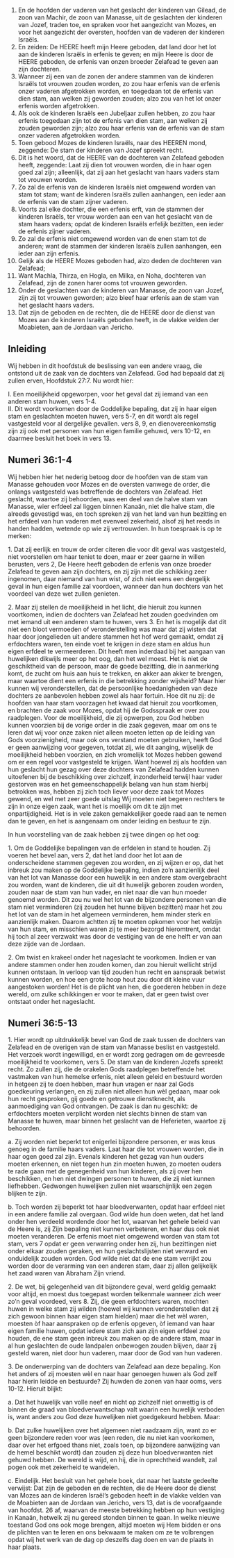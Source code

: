 1. En de hoofden der vaderen van het geslacht der kinderen van Gilead, de zoon van Machir, de zoon van Manasse, uit de geslachten der kinderen van Jozef, traden toe, en spraken voor het aangezicht van Mozes, en voor het aangezicht der oversten, hoofden van de vaderen der kinderen Israëls. 
2. En zeiden: De HEERE heeft mijn Heere geboden, dat land door het lot aan de kinderen Israëls in erfenis te geven; en mijn Heere is door de HEERE geboden, de erfenis van onzen broeder Zelafead te geven aan zijn dochteren. 
3. Wanneer zij een van de zonen der andere stammen van de kinderen Israëls tot vrouwen zouden worden, zo zou haar erfenis van de erfenis onzer vaderen afgetrokken worden, en toegedaan tot de erfenis van dien stam, aan welken zij geworden zouden; alzo zou van het lot onzer erfenis worden afgetrokken. 
4. Als ook de kinderen Israëls een Jubeljaar zullen hebben, zo zou haar erfenis toegedaan zijn tot de erfenis van dien stam, aan welken zij zouden geworden zijn; alzo zou haar erfenis van de erfenis van de stam onzer vaderen afgetrokken worden. 
5. Toen gebood Mozes de kinderen Israëls, naar des HEEREN mond, zeggende: De stam der kinderen van Jozef spreekt recht. 
6. Dit is het woord, dat de HEERE van de dochteren van Zelafead geboden heeft, zeggende: Laat zij dien tot vrouwen worden, die in haar ogen goed zal zijn; alleenlijk, dat zij aan het geslacht van haars vaders stam tot vrouwen worden. 
7. Zo zal de erfenis van de kinderen Israëls niet omgewend worden van stam tot stam; want de kinderen Israëls zullen aanhangen, een ieder aan de erfenis van de stam zijner vaderen. 
8. Voorts zal elke dochter, die een erfenis erft, van de stammen der kinderen Israëls, ter vrouw worden aan een van het geslacht van de stam haars vaders; opdat de kinderen Israëls erfelijk bezitten, een ieder de erfenis zijner vaderen. 
9. Zo zal de erfenis niet omgewend worden van de enen stam tot de anderen; want de stammen der kinderen Israëls zullen aanhangen, een ieder aan zijn erfenis. 
10. Gelijk als de HEERE Mozes geboden had, alzo deden de dochteren van Zelafead; 
11. Want Machla, Thirza, en Hogla, en Milka, en Noha, dochteren van Zelafead, zijn de zonen harer ooms tot vrouwen geworden. 
12. Onder de geslachten van de kinderen van Manasse, de zoon van Jozef, zijn zij tot vrouwen geworden; alzo bleef haar erfenis aan de stam van het geslacht haars vaders. 
13. Dat zijn de geboden en de rechten, die de HEERE door de dienst van Mozes aan de kinderen Israëls geboden heeft, in de vlakke velden der Moabieten, aan de Jordaan van Jericho. 

## Inleiding

Wij hebben in dit hoofdstuk de beslissing van een andere vraag, die ontstond uit de zaak van de dochters van Zelafead. God had bepaald dat zij zullen erven, Hoofdstuk 27:7. Nu wordt hier: 

I. Een moeilijkheid opgeworpen, voor het geval dat zij iemand van een anderen stam huwen, vers 1-4.  
II. Dit wordt voorkomen door de Goddelijke bepaling, dat zij in haar eigen stam en geslachten moeten huwen, vers 5-7, en dit wordt als regel vastgesteld voor al dergelijke gevallen. vers 8, 9, en dienovereenkomstig zijn zij ook met personen van hun eigen familie gehuwd, vers 10-12, en daarmee besluit het boek in vers 13.  

## Numeri 36:1-4 

Wij hebben hier het nederig betoog door de hoofden van de stam van Manasse gehouden voor Mozes en de oversten vanwege de order, die onlangs vastgesteld was betreffende de dochters van Zelafead. Het geslacht, waartoe zij behoorden, was een deel van de halve stam van Manasse, wier erfdeel zal liggen binnen Kanaän, niet die halve stam, die alreeds gevestigd was, en toch spreken zij van het land van hun bezitting en het erfdeel van hun vaderen met evenveel zekerheid, alsof zij het reeds in handen hadden, wetende op wie zij vertrouwden. In hun toespraak is op te merken:

1\. Dat zij eerlijk en trouw de order citeren die voor dit geval was vastgesteld, niet voorstellen om haar teniet te doen, maar er zeer gaarne in willen berusten, vers 2, De Heere heeft geboden de erfenis van onze broeder Zelafead te geven aan zijn dochters, en zij zijn met die schikking zeer ingenomen, daar niemand van hun wist, of zich niet eens een dergelijk geval in hun eigen familie zal voordoen, wanneer dan hun dochters van het voordeel van deze wet zullen genieten.

2\. Maar zij stellen de moeilijkheid in het licht, die hieruit zou kunnen voortkomen, indien de dochters van Zelafead het zouden goedvinden om met iemand uit een anderen stam te huwen, vers 3. En het is mogelijk dat dit niet een bloot vermoeden of veronderstelling was maar dat zij wisten dat haar door jongelieden uit andere stammen het hof werd gemaakt, omdat zij erfdochters waren, ten einde voet te krijgen in deze stam en aldus hun eigen erfdeel te vermeerderen. Dit heeft men inderdaad bij het aangaan van huwelijken dikwijls meer op het oog, dan het wel moest. Het is niet de geschiktheid van de persoon, maar de goede bezitting, die in aanmerking komt, de zucht om huis aan huis te trekken, en akker aan akker te brengen, maar waartoe dient een erfenis in die betrekking zonder wijsheid? Maar hier kunnen wij veronderstellen, dat de persoonlijke hoedanigheden van deze dochters ze aanbevolen hebben zowel als haar fortuin. 
Hoe dit nu zij: de hoofden van haar stam voorzagen het kwaad dat hieruit zou voortkomen, en brachten de zaak voor Mozes, opdat hij de Godsspraak er over zou raadplegen. Voor de moeilijkheid, die zij opwerpen, zou God hebben kunnen voorzien bij de vorige order in die zaak gegeven, maar om ons te leren dat wij voor onze zaken niet alleen moeten letten op de leiding van Gods voorzienigheid, maar ook ons verstand moeten gebruiken, heeft God er geen aanwijzing voor gegeven, totdat zij, wie dit aanging, wijselijk de moeilijkheid hebben voorzien, en zich vromelijk tot Mozes hebben gewend om er een regel voor vastgesteld te krijgen. Want hoewel zij als hoofden van hun geslacht hun gezag over deze dochters van Zelafead hadden kunnen uitoefenen bij de beschikking over zichzelf, inzonderheid terwijl haar vader gestorven was en het gemeenschappelijk belang van hun stam hierbij betrokken was, hebben zij zich toch liever voor deze zaak tot Mozes gewend, en wel met zeer goede uitslag Wij moeten niet begeren rechters te zijn in onze eigen zaak, want het is moeilijk om dit te zijn met onpartijdigheid. Het is in vele zaken gemakkelijker goede raad aan te nemen dan te geven, en het is aangenaam om onder leiding en bestuur te zijn. 

In hun voorstelling van de zaak hebben zij twee dingen op het oog:

1\. Om de Goddelijke bepalingen van de erfdelen in stand te houden. Zij voeren het bevel aan, vers 2, dat het land door het lot aan de onderscheidene stammen gegeven zou worden, en zij wijzen er op, dat het inbreuk zou maken op de Goddelijke bepaling, indien zo’n aanzienlijk deel van het lot van Manasse door een huwelijk in een andere stam overgebracht zou worden, want de kinderen, die uit dit huwelijk geboren zouden worden, zouden naar de stam van hun vader, en niet naar die van hun moeder genoemd worden. Dit zou nu wel het lot van de bijzondere personen van die stam niet verminderen (zij zouden het hunne blijven bezitten) maar het zou het lot van de stam in het algemeen verminderen, hem minder sterk en aanzienlijk maken. Daarom achtten zij te moeten opkomen voor het welzijn van hun stam, en misschien waren zij te meer bezorgd hieromtrent, omdat hij toch al zeer verzwakt was door de vestiging van de ene helft er van aan deze zijde van de Jordaan.

2\. Om twist en krakeel onder het nageslacht te voorkomen. Indien er van andere stammen onder hen zouden komen, dan zou hieruit wellicht strijd kunnen ontstaan. In verloop van tijd zouden hun recht en aanspraak betwist kunnen worden, en hoe een grote hoop hout zou door dit kleine vuur aangestoken worden! Het is de plicht van hen, die goederen hebben in deze wereld, om zulke schikkingen er voor te maken, dat er geen twist over ontstaat onder het nageslacht.

## Numeri 36:5-13 

1\. Hier wordt op uitdrukkelijk bevel van God de zaak tussen de dochters van Zelafead en de overigen van de stam van Manasse beslist en vastgesteld. Het verzoek wordt ingewilligd, en er wordt zorg gedragen om de gevreesde moeilijkheid te voorkomen, vers 5. De stam van de kinderen Jozefs spreekt recht. Zo zullen zij, die de orakelen Gods raadplegen betreffende het vastmaken van hun hemelse erfenis, niet alleen geleid en bestuurd worden in hetgeen zij te doen hebben, maar hun vragen er naar zal Gods goedkeuring verlangen, en zij zullen niet alleen hun wèl gedaan, maar ook hun recht gesproken, gij goede en getrouwe dienstknecht, als aanmoediging van God ontvangen. De zaak is dan nu geschikt: de erfdochters moeten verplicht worden niet slechts binnen de stam van Manasse te huwen, maar binnen het geslacht van de Heferieten, waartoe zij behoorden. 

a. Zij worden niet beperkt tot enigerlei bijzondere personen, er was keus genoeg in de familie haars vaders. Laat haar die tot vrouwen worden, die in haar ogen goed zal zijn. Evenals kinderen het gezag van hun ouders moeten erkennen, en niet tegen hun zin moeten huwen, zo moeten ouders te rade gaan met de genegenheid van hun kinderen, als zij over hen beschikken, en hen niet dwingen personen te huwen, die zij niet kunnen liefhebben. Gedwongen huwelijken zullen niet waarschijnlijk een zegen blijken te zijn.

b. Toch worden zij beperkt tot haar bloedverwanten, opdat haar erfdeel niet in een andere familie zal overgaan. God wilde hun doen weten, dat het land onder hen verdeeld wordende door het lot, waarvan het gehele beleid van de Heere is, zij Zijn bepaling niet kunnen verbeteren, en haar dus ook niet moeten veranderen. De erfenis moet niet omgewend worden van stam tot stam, vers 7 opdat er geen verwarring onder hen zij, hun bezittingen niet onder elkaar zouden geraken, en hun geslachtslijsten niet verward en onduidelijk zouden worden. God wilde niet dat de ene stam verrijkt zou worden door de verarming van een anderen stam, daar zij allen gelijkelijk het zaad waren van Abraham Zijn vriend.

2\. De wet, bij gelegenheid van dit bijzondere geval, werd geldig gemaakt voor altijd, en moest dus toegepast worden telkenmale wanneer zich weer zo’n geval voordeed, vers 8. Zij, die geen erfdochters waren, mochten huwen in welke stam zij wilden (hoewel wij kunnen veronderstellen dat zij zich gewoon binnen haar eigen stam hielden) maar die het wèl waren, moesten òf haar aanspraken op de erfenis opgeven, òf iemand van haar eigen familie huwen, opdat iedere stam zich aan zijn eigen erfdeel zou houden, de ene stam geen inbreuk zou maken op de andere stam, maar in al hun geslachten de oude landpalen onbewogen zouden blijven, daar zij gesteld waren, niet door hun vaderen, maar door de God van hun vaderen.

3\. De onderwerping van de dochters van Zelafead aan deze bepaling. Kon het anders of zij moesten wèl en naar haar genoegen huwen als God zelf haar hierin leidde en bestuurde? Zij huwden de zonen van haar ooms, vers 10-12. 
Hieruit blijkt:

a. Dat het huwelijk van volle neef en nicht op zichzelf niet onwettig is of binnen de graad van bloedverwantschap valt waarin een huwelijk verboden is, want anders zou God deze huwelijken niet goedgekeurd hebben. Maar:

b. Dat zulke huwelijken over het algemeen niet raadzaam zijn, want zo er geen bijzondere reden voor was (een reden, die nu niet kan voorkomen, daar over het erfgoed thans niet, zoals toen, op bijzondere aanwijzing van de hemel beschikt wordt) dan zouden zij deze hun bloedverwanten niet gehuwd hebben. De wereld is wijd, en hij, die in oprechtheid wandelt, zal pogen ook met zekerheid te wandelen. 

c. Eindelijk. Het besluit van het gehele boek, dat naar het laatste gedeelte verwijst: Dat zijn de geboden en de rechten, die de Heere door de dienst van Mozes aan de kinderen Israël’s geboden heeft in de vlakke velden van de Moabieten aan de Jordaan van Jericho, vers 13, dat is de voorafgaande van hoofdst. 26 af, waarvan de meeste betrekking hebben op hun vestiging in Kanaän, hetwelk zij nu gereed stonden binnen te gaan. 
In welke nieuwe toestand God ons ook moge brengen, altijd moeten wij Hem bidden er ons de plichten van te leren en ons bekwaam te maken om ze te volbrengen opdat wij het werk van de dag op deszelfs dag doen en van de plaats in haar plaats. 


